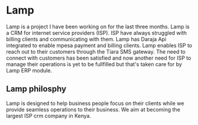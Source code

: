# Lamp

Lamp is a project I have been working on for the last three months. Lamp is a CRM for internet
service providers (ISP).  ISP have always struggled with billing clients and communicating with them.
Lamp has Daraja Api integrated to enable mpesa payment and billing clients. Lamp enables ISP to reach out to their customers through the Tiara SMS gateway.
The need to connect with customers has been satisfied and now another need for ISP to manage their operations is yet to be fullfilled but that's taken care for by Lamp ERP module.

## Lamp philosphy

Lamp is designed to help business people focus on their clients while we provide seamless operations to their business.
We aim at becoming the largest ISP crm company in Kenya.
